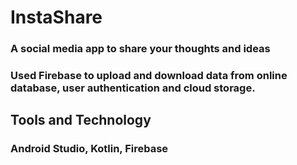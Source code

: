 # InstaShare
### A social media app to share your thoughts and ideas
### Used Firebase to upload and download data from online database, user authentication and cloud storage.

## Tools and Technology 
### Android Studio, Kotlin, Firebase

